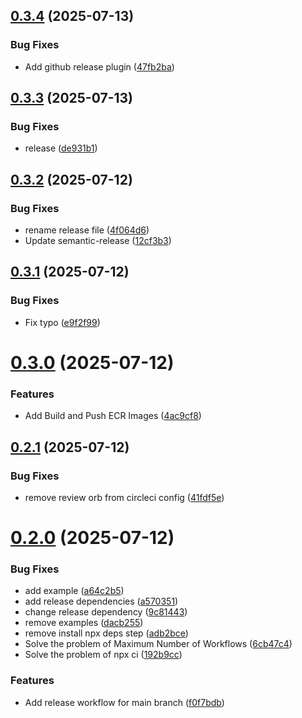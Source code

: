 ## [0.3.4](https://github.com/ahmadrezaomidvar/orb_utils_personal/compare/v0.3.3...v0.3.4) (2025-07-13)


### Bug Fixes

* Add github release plugin ([47fb2ba](https://github.com/ahmadrezaomidvar/orb_utils_personal/commit/47fb2ba28de7c9cefb81e1d7f9de795c7a984d37))

## [0.3.3](https://github.com/ahmadrezaomidvar/orb_utils_personal/compare/v0.3.2...v0.3.3) (2025-07-13)


### Bug Fixes

* release ([de931b1](https://github.com/ahmadrezaomidvar/orb_utils_personal/commit/de931b1dfd7bbd7e3c30d04ddb51a81176824608))

## [0.3.2](https://github.com/ahmadrezaomidvar/orb_utils_personal/compare/v0.3.1...v0.3.2) (2025-07-12)


### Bug Fixes

* rename release file ([4f064d6](https://github.com/ahmadrezaomidvar/orb_utils_personal/commit/4f064d63fcfd9cc61582986d494795262123eaf6))
* Update semantic-release ([12cf3b3](https://github.com/ahmadrezaomidvar/orb_utils_personal/commit/12cf3b359390b1f06bc5ffdbb39630b9295bf034))

## [0.3.1](https://github.com/ahmadrezaomidvar/orb_utils_personal/compare/v0.3.0...v0.3.1) (2025-07-12)


### Bug Fixes

* Fix typo ([e9f2f99](https://github.com/ahmadrezaomidvar/orb_utils_personal/commit/e9f2f993e466f3e1b6de1057cba954c1a0a63b57))

# [0.3.0](https://github.com/ahmadrezaomidvar/orb_utils_personal/compare/v0.2.1...v0.3.0) (2025-07-12)


### Features

* Add Build and Push ECR Images ([4ac9cf8](https://github.com/ahmadrezaomidvar/orb_utils_personal/commit/4ac9cf85a47b76c34efb55b29232d4d871a2ac88))

## [0.2.1](https://github.com/ahmadrezaomidvar/orb_utils_personal/compare/v0.2.0...v0.2.1) (2025-07-12)


### Bug Fixes

* remove review orb from circleci config ([41fdf5e](https://github.com/ahmadrezaomidvar/orb_utils_personal/commit/41fdf5eae61739bde67ae44f03a9eef42249654a))

# [0.2.0](https://github.com/ahmadrezaomidvar/orb_utils_personal/compare/v0.1.0...v0.2.0) (2025-07-12)


### Bug Fixes

* add example ([a64c2b5](https://github.com/ahmadrezaomidvar/orb_utils_personal/commit/a64c2b5784be87e4421bab281b9859f0ccde075c))
* add release dependencies ([a570351](https://github.com/ahmadrezaomidvar/orb_utils_personal/commit/a570351e9f03ab158f62259844b8fa67b24ec244))
* change release dependency ([9c81443](https://github.com/ahmadrezaomidvar/orb_utils_personal/commit/9c81443ac481eade5c832bcd7110cfc50aed691a))
* remove examples ([dacb255](https://github.com/ahmadrezaomidvar/orb_utils_personal/commit/dacb255336aac39f3a0517068aa0d93801385314))
* remove install npx deps step ([adb2bce](https://github.com/ahmadrezaomidvar/orb_utils_personal/commit/adb2bce3d0b3b450d16b7d5dfe49c1c73908500a))
* Solve the problem of Maximum Number of Workflows ([6cb47c4](https://github.com/ahmadrezaomidvar/orb_utils_personal/commit/6cb47c41e769f201f809e9bc43a4842a73add823))
* Solve the problem of npx ci ([192b9cc](https://github.com/ahmadrezaomidvar/orb_utils_personal/commit/192b9ccbbd994aeb690f144baef846b3eb7b6383))


### Features

* Add release workflow for main branch ([f0f7bdb](https://github.com/ahmadrezaomidvar/orb_utils_personal/commit/f0f7bdbd592cb9f22a8a0edd93c9192fa8fdb54f))

